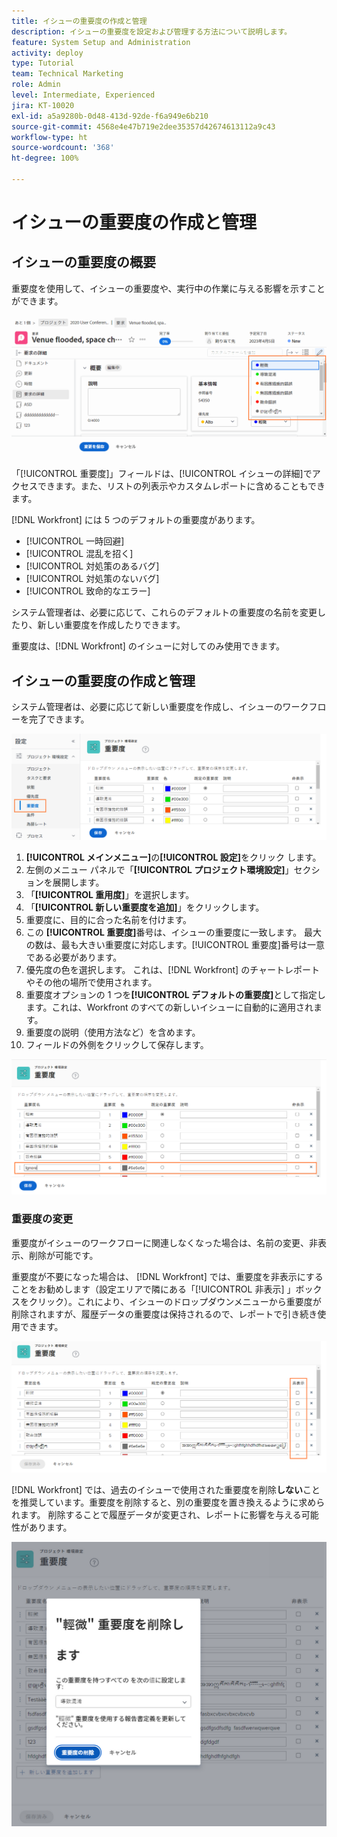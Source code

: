 ```yaml
---
title: イシューの重要度の作成と管理
description: イシューの重要度を設定および管理する方法について説明します。
feature: System Setup and Administration
activity: deploy
type: Tutorial
team: Technical Marketing
role: Admin
level: Intermediate, Experienced
jira: KT-10020
exl-id: a5a9280b-0d48-413d-92de-f6a949e6b210
source-git-commit: 4568e4e47b719e2dee35357d42674613112a9c43
workflow-type: ht
source-wordcount: '368'
ht-degree: 100%

---
```


# イシューの重要度の作成と管理

## イシューの重要度の概要

重要度を使用して、イシューの重要度や、実行中の作業に与える影響を示すことができます。

![[!UICONTROL イシューの詳細]ウィンドウの重要度メニュー](assets/admin-fund-severity-issue-details.png)

「[!UICONTROL 重要度]」フィールドは、[!UICONTROL イシューの詳細]でアクセスできます。また、リストの列表示やカスタムレポートに含めることもできます。

[!DNL Workfront] には 5 つのデフォルトの重要度があります。

* [!UICONTROL 一時回避]
* [!UICONTROL 混乱を招く]
* [!UICONTROL 対処策のあるバグ]
* [!UICONTROL 対処策のないバグ]
* [!UICONTROL 致命的なエラー]

システム管理者は、必要に応じて、これらのデフォルトの重要度の名前を変更したり、新しい重要度を作成したりできます。

重要度は、[!DNL Workfront] のイシューに対してのみ使用できます。

## イシューの重要度の作成と管理

システム管理者は、必要に応じて新しい重要度を作成し、イシューのワークフローを完了できます。

![[!UICONTROL 設定]の重要度ページ](assets/admin-fund-severity-section.png)

1. **[!UICONTROL メインメニュー]**&#x200B;の&#x200B;**[!UICONTROL 設定]**&#x200B;をクリック します。
1. 左側のメニュー パネルで「**[!UICONTROL プロジェクト環境設定]**」セクションを展開します。
1. 「**[!UICONTROL 重用度]**」を選択します。
1. 「**[!UICONTROL 新しい重要度を追加]**」をクリックします。
1. 重要度に、目的に合った名前を付けます。
1. この **[!UICONTROL 重要度]**&#x200B;番号は、イシューの重要度に一致します。 最大の数は、最も大きい重要度に対応します。[!UICONTROL 重要度]番号は一意である必要があります。
1. 優先度の色を選択します。 これは、[!DNL Workfront] のチャートレポートやその他の場所で使用されます。
1. 重要度オプションの 1 つを&#x200B;**[!UICONTROL デフォルトの重要度]**&#x200B;として指定します。これは、Workfront のすべての新しいイシューに自動的に適用されます。
1. 重要度の説明（使用方法など）を含めます。
1. フィールドの外側をクリックして保存します。

![[!UICONTROL 重要度]リスト](assets/admin-fund-severity-new.png)

### 重要度の変更

重要度がイシューのワークフローに関連しなくなった場合は、名前の変更、非表示、削除が可能です。

重要度が不要になった場合は、 [!DNL Workfront] では、重要度を非表示にすることをお勧めします（設定エリアで隣にある「[!UICONTROL 非表示] 」ボックスをクリック）。これにより、イシューのドロップダウンメニューから重要度が削除されますが、履歴データの重要度は保持されるので、レポートで引き続き使用できます。

![設定の[!UICONTROL 重要度]ページで強調表示された列を非表示にする](assets/admin-fund-severity-hide.png)

[!DNL Workfront] では、過去のイシューで使用された重要度を削除&#x200B;**しない**&#x200B;ことを推奨しています。重要度を削除すると、別の重要度を置き換えるように求められます。 削除することで履歴データが変更され、レポートに影響を与える可能性があります。

![重要度ウィンドウを削除する](assets/admin-fund-severity-delete.png)

<!--
learn more URLs
Create and customize issue severities
Update issue severity
-->
